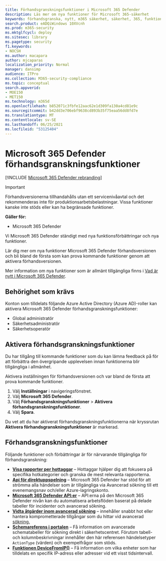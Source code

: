 ```yaml
---
title: Förhandsgranskningsfunktioner i Microsoft 365 Defender
description: Läs mer om nya funktioner för Microsoft 365-säkerhet
keywords: förhandsgranska, nytt, m365 säkerhet, säkerhet, 365, funktioner
search.product: eADQiWindows 10XVcnh
ms.prod: m365-security
ms.mktglfcycl: deploy
ms.sitesec: library
ms.pagetype: security
f1.keywords:
- NOCSH
ms.author: macapara
author: mjcaparas
localization_priority: Normal
manager: dansimp
audience: ITPro
ms.collection: M365-security-compliance
ms.topic: conceptual
search.appverid:
- MOE150
- MET150
ms.technology: m365d
ms.openlocfilehash: b852071c3fbfe12aac62e1d309fa130a4cd81e9c
ms.sourcegitcommit: b42dd3e706ebf9638cd893b35f75eaa56dd8fd7e
ms.translationtype: MT
ms.contentlocale: sv-SE
ms.lasthandoff: 06/25/2021
ms.locfileid: "53125404"
---
```

# <a name="microsoft-365-defender-preview-features"></a>Microsoft 365 Defender förhandsgranskningsfunktioner

[!INCLUDE [Microsoft 365 Defender rebranding](../includes/microsoft-defender.md)]

> [!IMPORTANT]
> Förhandsversionerna tillhandahålls utan ett servicenivåavtal och det rekommenderas inte för produktionsarbetsbelastningar. Vissa funktioner kanske inte stöds eller kan ha begränsade funktioner.

**Gäller för:**
- Microsoft 365 Defender

Vi Microsoft 365 Defender ständigt med nya funktionsförbättringar och nya funktioner.

Lär dig mer om nya funktioner Microsoft 365 Defender förhandsversionen och bli bland de första som kan prova kommande funktioner genom att aktivera förhandsversionen.

Mer information om nya funktioner som är allmänt tillgängliga finns i [Vad är nytt i Microsoft 365 Defender](whats-new.md).

## <a name="required-permissions"></a>Behörighet som krävs

Konton som tilldelats följande Azure Active Directory (Azure AD)-roller kan aktivera Microsoft 365 Defender förhandsgranskningsfunktioner:

- Global administratör
- Säkerhetsadministratör
- Säkerhetsoperatör

## <a name="turn-on-preview-features"></a>Aktivera förhandsgranskningsfunktioner

Du har tillgång till kommande funktioner som du kan lämna feedback på för att förbättra den övergripande upplevelsen innan funktionerna blir tillgängliga i allmänhet.

Aktivera inställningen för förhandsversionen och var bland de första att prova kommande funktioner.

1. Välj **Inställningar** i navigeringsfönstret.
2. Välj **Microsoft 365 Defender**.
3. Välj **Förhandsgranskningsfunktioner** > **Aktivera förhandsgranskningsfunktioner**. 
4. Välj **Spara**.

Du vet att du har aktiverat förhandsgranskningsfunktionerna när kryssrutan **Aktivera förhandsgranskningsfunktioner** är markerad. 

## <a name="preview-features"></a>Förhandsgranskningsfunktioner

Följande funktioner och förbättringar är för närvarande tillgängliga för förhandsgranskning:

- **[Visa rapporter per hottaggar](threat-analytics.md#view-reports-per-threat-tags)** – Hottaggar hjälper dig att fokusera på specifika hotkategorier och granska de mest relevanta rapporterna.
- **[Api för direktuppspelning](../defender-endpoint/raw-data-export.md)** – Microsoft 365 Defender har stöd för att strömma alla händelser som är tillgängliga via Avancerad sökning till ett evenemangsnav och/eller Azure-lagringskonto.
- **[Microsoft 365 Defender API:er](api-overview.md)** – API:erna på den Microsoft 365 Defender nivån kan du automatisera arbetsflöden baserat på delade tabeller för incidenter och avancerad sökning. 
- **[Vidta åtgärder inom avancerad sökning](advanced-hunting-take-action.md)** – innehåller snabbt hot eller hantera komprometterade tillgångar som du hittar vid avancerad [sökning.](advanced-hunting-overview.md)
- **[Schemareferens i portalen](advanced-hunting-schema-tables.md#get-schema-information-in-the-security-center)** – Få information om avancerade schematabeller för sökning direkt i säkerhetscentret. Förutom tabell- och kolumnbeskrivningar innehåller den här referensen händelsetyper `ActionType` (värden) och exempelfrågor som stöds.
- **[Funktionen DeviceFromIP()](advanced-hunting-devicefromip-function.md)** – Få information om vilka enheter som har tilldelats en specifik IP-adress eller adresser vid ett visst tidsintervall.
